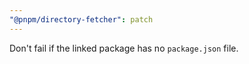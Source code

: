 ```yaml
---
"@pnpm/directory-fetcher": patch
---
```


Don't fail if the linked package has no `package.json` file.
